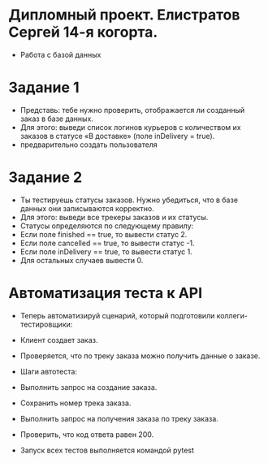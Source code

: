 ﻿# Дипломный проект. Елистратов Сергей 14-я когорта. 
- Работа с базой данных
# Задание 1
- Представь: тебе нужно проверить, отображается ли созданный заказ в базе данных.
- Для этого: выведи список логинов курьеров с количеством их заказов в статусе «В доставке» (поле inDelivery = true).
- предварительно создать пользователя

# Задание 2
- Ты тестируешь статусы заказов. Нужно убедиться, что в базе данных они записываются корректно.
- Для этого: выведи все трекеры заказов и их статусы. 
- Статусы определяются по следующему правилу:
- Если поле finished == true, то вывести статус 2.
- Если поле canсelled == true, то вывести статус -1.
- Если поле inDelivery == true, то вывести статус 1.
- Для остальных случаев вывести 0.

# Автоматизация теста к API
- Теперь автоматизируй сценарий, который подготовили коллеги-тестировщики:
- Клиент создает заказ.
- Проверяется, что по треку заказа можно получить данные о заказе.
- Шаги автотеста:
- Выполнить запрос на создание заказа.
- Сохранить номер трека заказа.
- Выполнить запрос на получения заказа по треку заказа.
- Проверить, что код ответа равен 200.


- Запуск всех тестов выполняется командой pytest
